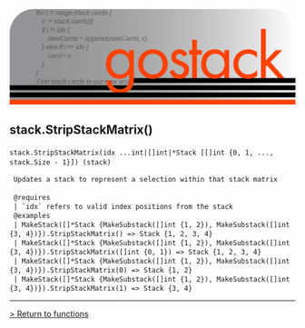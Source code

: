 ![Banner](../../media/gostack_SmallerTransparent.png)

 <h2>stack.StripStackMatrix()</h2>

 `stack.StripStackMatrix(idx ...int|[]int|*Stack [[]int {0, 1, ..., stack.Size - 1}]) (stack)`

```
 Updates a stack to represent a selection within that stack matrix

 @requires
 | `idx` refers to valid index positions from the stack
 @examples
 | MakeStack([]*Stack {MakeSubstack([]int {1, 2}), MakeSubstack([]int {3, 4})}).StripStackMatrix() => Stack {1, 2, 3, 4}
 | MakeStack([]*Stack {MakeSubstack([]int {1, 2}), MakeSubstack([]int {3, 4})}).StripStackMatrix([]int {0, 1}) => Stack {1, 2, 3, 4}
 | MakeStack([]*Stack {MakeSubstack([]int {1, 2}), MakeSubstack([]int {3, 4})}).StripStackMatrix(0) => Stack {1, 2}
 | MakeStack([]*Stack {MakeSubstack([]int {1, 2}), MakeSubstack([]int {3, 4})}).StripStackMatrix(1) => Stack {3, 4}
```

---

 [> Return to functions](../functionsAPI.md)
